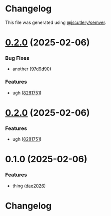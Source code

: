 # Changelog

This file was generated using [@jscutlery/semver](https://github.com/jscutlery/semver).

# [0.2.0](https://github.com/jfreeland/nx-example/compare/products-0.1.0...products-0.2.0) (2025-02-06)


### Bug Fixes

* another ([97d9d90](https://github.com/jfreeland/nx-example/commit/97d9d90c5ee0dc46321c0af2dca63087093a2344))


### Features

* ugh ([8281751](https://github.com/jfreeland/nx-example/commit/8281751bfea9cdd3ca00f4e73ba4513519c3398a))



# [0.2.0](https://github.com/jfreeland/nx-example/compare/products-0.1.0...products-0.2.0) (2025-02-06)


### Features

* ugh ([8281751](https://github.com/jfreeland/nx-example/commit/8281751bfea9cdd3ca00f4e73ba4513519c3398a))



# 0.1.0 (2025-02-06)


### Features

* thing ([dae2026](https://github.com/jfreeland/nx-example/commit/dae2026f2d37c2da778887edfd46a6bb1d2279b2))



# Changelog

